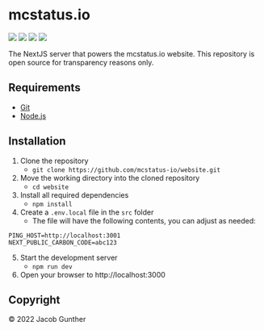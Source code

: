# mcstatus.io
![](https://img.shields.io/github/languages/code-size/mcstatus-io/website)
![](https://img.shields.io/github/issues/mcstatus-io/website)
![](https://img.shields.io/github/actions/workflow/status/mcstatus-io/website/node.js.yml)
![](https://img.shields.io/uptimerobot/ratio/m790234582-15fa01814434ec8c2dc75568)

The NextJS server that powers the mcstatus.io website. This repository is open source for transparency reasons only.

## Requirements

- [Git](https://git-scm.com/)
- [Node.js](https://nodejs.org/en/)

## Installation

1. Clone the repository
    - `git clone https://github.com/mcstatus-io/website.git`
2. Move the working directory into the cloned repository
    - `cd website`
3. Install all required dependencies
    - `npm install`
4. Create a `.env.local` file in the `src` folder
    - The file will have the following contents, you can adjust as needed:
```
PING_HOST=http://localhost:3001
NEXT_PUBLIC_CARBON_CODE=abc123
```
5. Start the development server
    - `npm run dev`
6. Open your browser to http://localhost:3000

## Copyright
&copy; 2022 Jacob Gunther